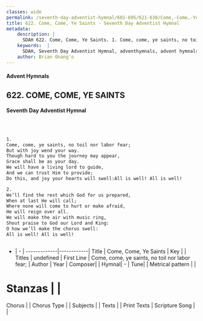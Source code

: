 ```yaml
---
classes: wide
permalink: /seventh-day-adventist-hymnal/601-695/621-630/Come,-Come,-Ye-Saints/
title: 622. Come, Come, Ye Saints - Seventh Day Adventist Hymnal
metadata:
    description: |
      SDAH 622. Come, Come, Ye Saints. 1. Come, come, ye saints, no toil nor labor fear; But with joy wend your way. Though hard to you the journey may appear, Grace shall be as your day. We will have a living lord to guide, And we can trust Him to provide; Do this, and joy your hearts will swell:All is well! All is well!
    keywords:  |
      SDAH, Seventh Day Adventist Hymnal, adventhymnals, advent hymnals, Come, Come, Ye Saints, Come, come, ye saints, no toil nor labor fear; 
    author: Brian Onang'o
---
```


#### Advent Hymnals
## 622. COME, COME, YE SAINTS
#### Seventh Day Adventist Hymnal

```txt



1.
Come, come, ye saints, no toil nor labor fear;
But with joy wend your way.
Though hard to you the journey may appear,
Grace shall be as your day.
We will have a living lord to guide,
And we can trust Him to provide;
Do this, and joy your hearts will swell:All is well! All is well!

2.
We’ll find the rest which God for us prepared,
When at last He will call;
Where none will come to hurt or make afraid,
He will reign over all.
We will make the air with music ring,
Shout praise to God our Lord and King:
O how we’ll make the chorus swell:
All is well! All is well!



```

- |   -  |
-------------|------------|
Title | Come, Come, Ye Saints |
Key |  |
Titles | undefined |
First Line | Come, come, ye saints, no toil nor labor fear; |
Author | 
Year | 
Composer|  |
Hymnal|  - |
Tune|  |
Metrical pattern | |
# Stanzas |  |
Chorus |  |
Chorus Type |  |
Subjects |  |
Texts |  |
Print Texts | 
Scripture Song |  |
  
